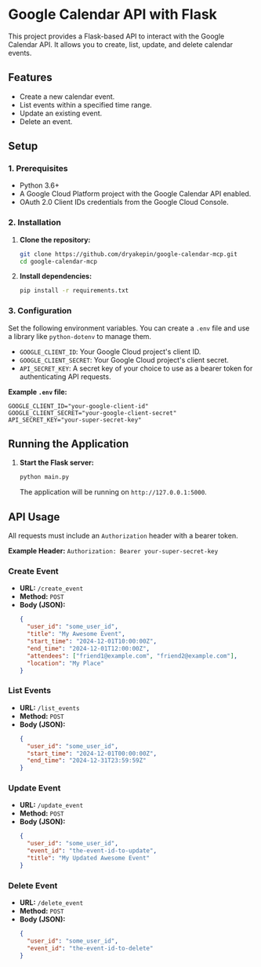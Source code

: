 # Google Calendar API with Flask

This project provides a Flask-based API to interact with the Google Calendar API. It allows you to create, list, update, and delete calendar events.

## Features

- Create a new calendar event.
- List events within a specified time range.
- Update an existing event.
- Delete an event.

## Setup

### 1. Prerequisites

- Python 3.6+
- A Google Cloud Platform project with the Google Calendar API enabled.
- OAuth 2.0 Client IDs credentials from the Google Cloud Console.

### 2. Installation

1.  **Clone the repository:**
    ```bash
    git clone https://github.com/dryakepin/google-calendar-mcp.git
    cd google-calendar-mcp
    ```

2.  **Install dependencies:**
    ```bash
    pip install -r requirements.txt
    ```

### 3. Configuration

Set the following environment variables. You can create a `.env` file and use a library like `python-dotenv` to manage them.

- `GOOGLE_CLIENT_ID`: Your Google Cloud project's client ID.
- `GOOGLE_CLIENT_SECRET`: Your Google Cloud project's client secret.
- `API_SECRET_KEY`: A secret key of your choice to use as a bearer token for authenticating API requests.

**Example `.env` file:**
```
GOOGLE_CLIENT_ID="your-google-client-id"
GOOGLE_CLIENT_SECRET="your-google-client-secret"
API_SECRET_KEY="your-super-secret-key"
```

## Running the Application

1.  **Start the Flask server:**
    ```bash
    python main.py
    ```
    The application will be running on `http://127.0.0.1:5000`.

## API Usage

All requests must include an `Authorization` header with a bearer token.

**Example Header:**
`Authorization: Bearer your-super-secret-key`

### Create Event

- **URL:** `/create_event`
- **Method:** `POST`
- **Body (JSON):**
  ```json
  {
    "user_id": "some_user_id",
    "title": "My Awesome Event",
    "start_time": "2024-12-01T10:00:00Z",
    "end_time": "2024-12-01T12:00:00Z",
    "attendees": ["friend1@example.com", "friend2@example.com"],
    "location": "My Place"
  }
  ```

### List Events

- **URL:** `/list_events`
- **Method:** `POST`
- **Body (JSON):**
  ```json
  {
    "user_id": "some_user_id",
    "start_time": "2024-12-01T00:00:00Z",
    "end_time": "2024-12-31T23:59:59Z"
  }
  ```

### Update Event

- **URL:** `/update_event`
- **Method:** `POST`
- **Body (JSON):**
  ```json
  {
    "user_id": "some_user_id",
    "event_id": "the-event-id-to-update",
    "title": "My Updated Awesome Event"
  }
  ```

### Delete Event

- **URL:** `/delete_event`
- **Method:** `POST`
- **Body (JSON):**
  ```json
  {
    "user_id": "some_user_id",
    "event_id": "the-event-id-to-delete"
  }
  ``` 